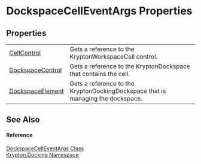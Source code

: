 # DockspaceCellEventArgs Properties




## Properties
<table>
<tr>
<td><a href="b55ad99e-0d5e-58e4-5d0a-1043c038f094.md">CellControl</a></td>
<td>Gets a reference to the KryptonWorkspaceCell control.</td></tr>
<tr>
<td><a href="77a9ae19-a765-4ec1-42da-107c5bda7c65.md">DockspaceControl</a></td>
<td>Gets a reference to the KryptonDockspace that contains the cell.</td></tr>
<tr>
<td><a href="3d9b46b4-4c3e-a785-9d3d-adad002cdc48.md">DockspaceElement</a></td>
<td>Gets a reference to the KryptonDockingDockspace that is managing the dockspace.</td></tr>
</table>

## See Also


#### Reference
<a href="4ee0a76b-716c-729d-a77e-73fd56bb4b07.md">DockspaceCellEventArgs Class</a>  
<a href="98399376-cf41-9454-4b4d-4fab2ca20bc7.md">Krypton.Docking Namespace</a>  
